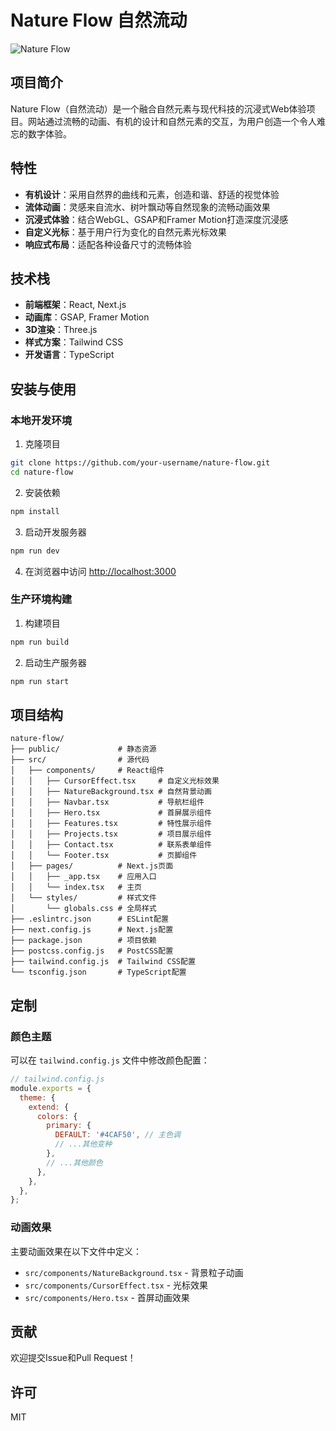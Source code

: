 # Nature Flow 自然流动

![Nature Flow](https://images.unsplash.com/photo-1500462918059-b1a0cb512f1d?w=800&auto=format&fit=crop)

## 项目简介

Nature Flow（自然流动）是一个融合自然元素与现代科技的沉浸式Web体验项目。网站通过流畅的动画、有机的设计和自然元素的交互，为用户创造一个令人难忘的数字体验。

## 特性

- **有机设计**：采用自然界的曲线和元素，创造和谐、舒适的视觉体验
- **流体动画**：灵感来自流水、树叶飘动等自然现象的流畅动画效果
- **沉浸式体验**：结合WebGL、GSAP和Framer Motion打造深度沉浸感
- **自定义光标**：基于用户行为变化的自然元素光标效果
- **响应式布局**：适配各种设备尺寸的流畅体验

## 技术栈

- **前端框架**：React, Next.js
- **动画库**：GSAP, Framer Motion
- **3D渲染**：Three.js
- **样式方案**：Tailwind CSS
- **开发语言**：TypeScript

## 安装与使用

### 本地开发环境

1. 克隆项目

```bash
git clone https://github.com/your-username/nature-flow.git
cd nature-flow
```

2. 安装依赖

```bash
npm install
```

3. 启动开发服务器

```bash
npm run dev
```

4. 在浏览器中访问 [http://localhost:3000](http://localhost:3000)

### 生产环境构建

1. 构建项目

```bash
npm run build
```

2. 启动生产服务器

```bash
npm run start
```

## 项目结构

```
nature-flow/
├── public/             # 静态资源
├── src/                # 源代码
│   ├── components/     # React组件
│   │   ├── CursorEffect.tsx     # 自定义光标效果
│   │   ├── NatureBackground.tsx # 自然背景动画
│   │   ├── Navbar.tsx           # 导航栏组件
│   │   ├── Hero.tsx             # 首屏展示组件
│   │   ├── Features.tsx         # 特性展示组件
│   │   ├── Projects.tsx         # 项目展示组件
│   │   ├── Contact.tsx          # 联系表单组件
│   │   └── Footer.tsx           # 页脚组件
│   ├── pages/          # Next.js页面
│   │   ├── _app.tsx    # 应用入口
│   │   └── index.tsx   # 主页
│   └── styles/         # 样式文件
│       └── globals.css # 全局样式
├── .eslintrc.json      # ESLint配置
├── next.config.js      # Next.js配置
├── package.json        # 项目依赖
├── postcss.config.js   # PostCSS配置
├── tailwind.config.js  # Tailwind CSS配置
└── tsconfig.json       # TypeScript配置
```

## 定制

### 颜色主题

可以在 `tailwind.config.js` 文件中修改颜色配置：

```js
// tailwind.config.js
module.exports = {
  theme: {
    extend: {
      colors: {
        primary: {
          DEFAULT: '#4CAF50', // 主色调
          // ...其他变种
        },
        // ...其他颜色
      },
    },
  },
};
```

### 动画效果

主要动画效果在以下文件中定义：

- `src/components/NatureBackground.tsx` - 背景粒子动画
- `src/components/CursorEffect.tsx` - 光标效果
- `src/components/Hero.tsx` - 首屏动画效果

## 贡献

欢迎提交Issue和Pull Request！

## 许可

MIT 
